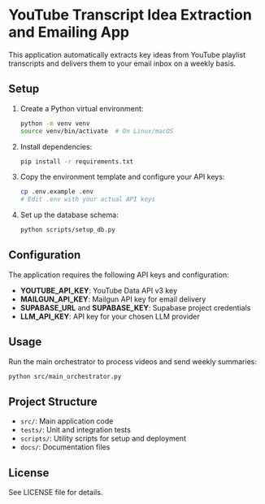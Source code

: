 # YouTube Transcript Idea Extraction and Emailing App

This application automatically extracts key ideas from YouTube playlist transcripts and delivers them to your email inbox on a weekly basis.

## Setup

1. Create a Python virtual environment:
   ```bash
   python -m venv venv
   source venv/bin/activate  # On Linux/macOS
   ```

2. Install dependencies:
   ```bash
   pip install -r requirements.txt
   ```

3. Copy the environment template and configure your API keys:
   ```bash
   cp .env.example .env
   # Edit .env with your actual API keys
   ```

4. Set up the database schema:
   ```bash
   python scripts/setup_db.py
   ```

## Configuration

The application requires the following API keys and configuration:

- **YOUTUBE_API_KEY**: YouTube Data API v3 key
- **MAILGUN_API_KEY**: Mailgun API key for email delivery
- **SUPABASE_URL** and **SUPABASE_KEY**: Supabase project credentials
- **LLM_API_KEY**: API key for your chosen LLM provider

## Usage

Run the main orchestrator to process videos and send weekly summaries:

```bash
python src/main_orchestrator.py
```

## Project Structure

- `src/`: Main application code
- `tests/`: Unit and integration tests
- `scripts/`: Utility scripts for setup and deployment
- `docs/`: Documentation files

## License

See LICENSE file for details.
